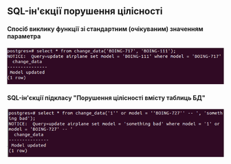 ## SQL-ін'єкції порушення цілісності</br>
#### Спосіб виклику функції зі стандартним (очікуваним) значенням параметра</br>
![Alt text](img/image-5.png)</br>
#### SQL-ін'єкції підкласу "Порушення цілісності вмісту таблиць БД"</br>
![Alt text](img/image-6.png)</br>